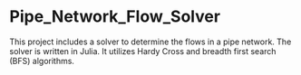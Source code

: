 # Pipe_Network_Flow_Solver
 This project includes a solver to determine the flows in a pipe network. The solver is written in Julia. It utilizes Hardy Cross and breadth first search (BFS) algorithms. 
